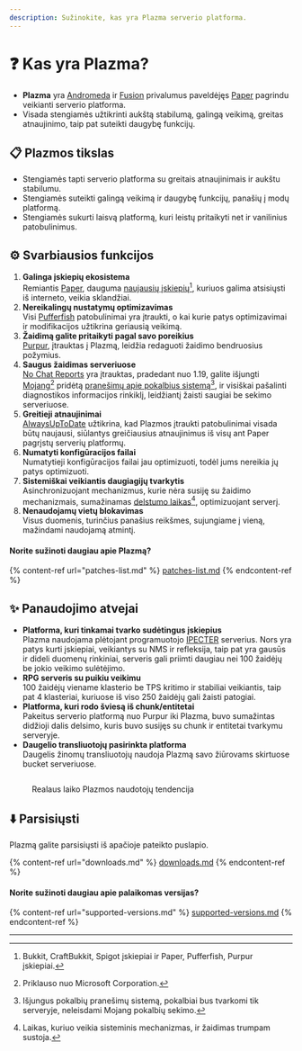 ```yaml
---
description: Sužinokite, kas yra Plazma serverio platforma.
---
```


# ❓ Kas yra Plazma?

- **Plazma** yra [Andromeda](https://github.com/EarendelArchived/Andromeda) ir [Fusion](https://github.com/RuinedTechnologyUnify/Fusion) privalumus paveldėjęs [Paper](https://github.com/PaperMC/Paper) pagrindu veikianti serverio platforma.
- Visada stengiamės užtikrinti aukštą stabilumą, galingą veikimą, greitas atnaujinimo, taip pat suteikti daugybę funkcijų.

## 📋 Plazmos tikslas <a href="#id-1" id="id-1"></a>

- Stengiamės tapti serverio platforma su greitais atnaujinimais ir aukštu stabilumu.
- Stengiamės suteikti galingą veikimą ir daugybę funkcijų, panašių į modų platformą.
- Stengiamės sukurti laisvą platformą, kuri leistų pritaikyti net ir vanilinius patobulinimus.

## ⚙️ Svarbiausios funkcijos <a href="#id-2" id="id-2"></a>

1. **Galinga įskiepių ekosistema**\
   Remiantis [Paper](https://github.com/PaperMC/Paper), dauguma [naujausių įskiepių](#user-content-fn-1)[^1], kuriuos galima atsisiųsti iš interneto, veikia sklandžiai.
2. **Nereikalingų nustatymų optimizavimas**\
   Visi [Pufferfish](https://github.com/pufferfish-gg/Pufferfish) patobulinimai yra įtraukti, o kai kurie patys optimizavimai ir modifikacijos užtikrina geriausią veikimą.
3. **Žaidimą galite pritaikyti pagal savo poreikius**\
   [Purpur](https://github.com/PurpurMC/Purpur), įtrauktas į Plazmą, leidžia redaguoti žaidimo bendruosius požymius.
4. **Saugus žaidimas serveriuose**\
   [No Chat Reports](https://github.com/Aizistral-Studios/No-Chat-Reports) yra įtrauktas, pradedant nuo 1.19, galite išjungti [Mojang](#user-content-fn-2)[^2] pridėtą [pranešimų apie pokalbius sistemą](#user-content-fn-3)[^3], ir visiškai pašalinti diagnostikos informacijos rinkiklį, leidžiantį žaisti saugiai be sekimo serveriuose.
5. **Greitieji atnaujinimai**\
   [AlwaysUpToDate](https://github.com/PlazmaMC/AlwaysUpToDate) užtikrina, kad Plazmos įtraukti patobulinimai visada būtų naujausi, siūlantys greičiausius atnaujinimus iš visų ant Paper pagrįstų serverių platformų.
6. **Numatyti konfigūracijos failai**\
   Numatytieji konfigūracijos failai jau optimizuoti, todėl jums nereikia jų patys optimizuoti.
7. **Sistemiškai veikiantis daugiagijų tvarkytis**\
   Asinchronizuojant mechanizmus, kurie nėra susiję su žaidimo mechanizmais, sumažinamas [delstumo laikas](#user-content-fn-4)[^4], optimizuojant serverį.
8. **Nenaudojamų vietų blokavimas**\
   Visus duomenis, turinčius panašius reikšmes, sujungiame į vieną, mažindami naudojamą atmintį.

#### Norite sužinoti daugiau apie Plazmą? <a href="#etc-1" id="etc-1"></a>

{% content-ref url="patches-list.md" %}
[patches-list.md](patches-list.md)
{% endcontent-ref %}

## ✨ Panaudojimo atvejai <a href="#id-3" id="id-3"></a>

- **Platforma, kuri tinkamai tvarko sudėtingus įskiepius**\
  Plazma naudojama plėtojant programuotojo [IPECTER](https://github.com/IPECTER) serverius. Nors yra patys kurti įskiepiai, veikiantys su NMS ir refleksija, taip pat yra gausūs ir dideli duomenų rinkiniai, serveris gali priimti daugiau nei 100 žaidėjų be jokio veikimo sulėtėjimo.
- **RPG serveris su puikiu veikimu**\
  100 žaidėjų viename klasterio be TPS kritimo ir stabiliai veikiantis, taip pat 4 klasteriai, kuriuose iš viso 250 žaidėjų gali žaisti patogiai.
- **Platforma, kuri rodo šviesą iš chunk/entitetai**\
  Pakeitus serverio platformą nuo Purpur iki Plazma, buvo sumažintas didžioji dalis delsimo, kuris buvo susijęs su chunk ir entitetai tvarkymu serveryje.
- **Daugelio transliuotojų pasirinkta platforma**\
  Daugelis žinomų transliuotojų naudoja Plazmą savo žiūrovams skirtuose bucket serveriuose.

<figure>
   <img src="https://badge.plazmamc.org/internal/bstats" alt="">
   
   <figcaption><p>Realaus laiko Plazmos naudotojų tendencija</p></figcaption>
</figure>

## ⬇️ Parsisiųsti

Plazmą galite parsisiųsti iš apačioje pateikto puslapio.

{% content-ref url="downloads.md" %}
[downloads.md](downloads.md)
{% endcontent-ref %}

#### Norite sužinoti daugiau apie palaikomas versijas?

{% content-ref url="supported-versions.md" %}
[supported-versions.md](supported-versions.md)
{% endcontent-ref %}

***

[^1]: Bukkit, CraftBukkit, Spigot įskiepiai ir Paper, Pufferfish, Purpur įskiepiai.

[^2]: Priklauso nuo Microsoft Corporation.

[^3]: Išjungus pokalbių pranešimų sistemą, pokalbiai bus tvarkomi tik serveryje, neleisdami Mojang pokalbių sekimo.

[^4]: Laikas, kuriuo veikia sisteminis mechanizmas, ir žaidimas trumpam sustoja.
